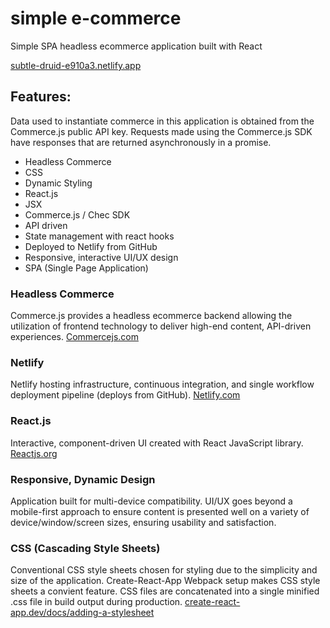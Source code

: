 # simple e-commerce

Simple SPA headless ecommerce application built with React

[subtle-druid-e910a3.netlify.app](https://subtle-druid-e910a3.netlify.app/)

## Features:

Data used to instantiate commerce in this application is obtained from the Commerce.js public API key. Requests made using the Commerce.js SDK have responses that are returned asynchronously in a promise.

- Headless Commerce
- CSS
- Dynamic Styling
- React.js
- JSX
- Commerce.js / Chec SDK
- API driven
- State management with react hooks
- Deployed to Netlify from GitHub
- Responsive, interactive UI/UX design
- SPA (Single Page Application)

### Headless Commerce

Commerce.js provides a headless ecommerce backend allowing the utilization of frontend technology to deliver high-end content, API-driven experiences. [Commercejs.com](https://commercejs.com/)

### Netlify

Netlify hosting infrastructure, continuous integration, and single workflow deployment pipeline (deploys from GitHub). [Netlify.com](https://www.netlify.com/)

### React.js

Interactive, component-driven UI created with React JavaScript library. [Reactjs.org](https://reactjs.org/)

### Responsive, Dynamic Design

Application built for multi-device compatibility. UI/UX goes beyond a mobile-first approach to ensure content is presented well on a variety of device/window/screen sizes, ensuring usability and satisfaction.

### CSS (Cascading Style Sheets)

Conventional CSS style sheets chosen for styling due to the simplicity and size of the application. Create-React-App Webpack setup makes CSS style sheets a convient feature. CSS files are concatenated into a single minified .css file in build output during production. [create-react-app.dev/docs/adding-a-stylesheet](https://create-react-app.dev/docs/adding-a-stylesheet)

